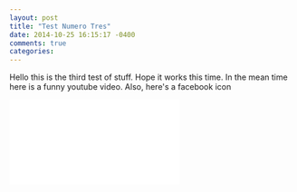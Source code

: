 ```yaml
---
layout: post
title: "Test Numero Tres"
date: 2014-10-25 16:15:17 -0400
comments: true
categories: 
---
```

Hello this is the third test of stuff. Hope it works this time. In the mean time here is a funny youtube video.
Also, here's a facebook icon <i class="fa facebook-square"></i>
<!-- more -->
<iframe src="//www.youtube.com/embed/0LR-LlMZlrU?wmode=opaque" frameborder="0" allowfullscreen></iframe>
